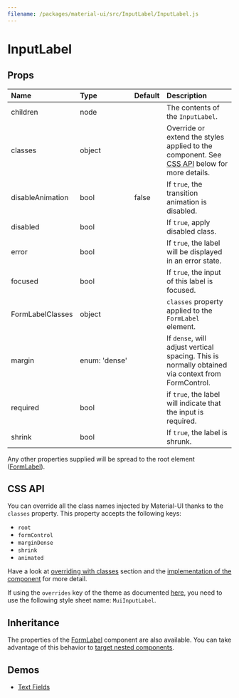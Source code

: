```yaml
---
filename: /packages/material-ui/src/InputLabel/InputLabel.js
---
```


<!--- This documentation is automatically generated, do not try to edit it. -->

# InputLabel



## Props

| Name | Type | Default | Description |
|:-----|:-----|:--------|:------------|
| <span class="prop-name">children</span> | <span class="prop-type">node |  | The contents of the `InputLabel`. |
| <span class="prop-name">classes</span> | <span class="prop-type">object |  | Override or extend the styles applied to the component. See [CSS API](#css-api) below for more details. |
| <span class="prop-name">disableAnimation</span> | <span class="prop-type">bool | <span class="prop-default">false</span> | If `true`, the transition animation is disabled. |
| <span class="prop-name">disabled</span> | <span class="prop-type">bool |  | If `true`, apply disabled class. |
| <span class="prop-name">error</span> | <span class="prop-type">bool |  | If `true`, the label will be displayed in an error state. |
| <span class="prop-name">focused</span> | <span class="prop-type">bool |  | If `true`, the input of this label is focused. |
| <span class="prop-name">FormLabelClasses</span> | <span class="prop-type">object |  | `classes` property applied to the `FormLabel` element. |
| <span class="prop-name">margin</span> | <span class="prop-type">enum:&nbsp;'dense'<br> |  | If `dense`, will adjust vertical spacing. This is normally obtained via context from FormControl. |
| <span class="prop-name">required</span> | <span class="prop-type">bool |  | if `true`, the label will indicate that the input is required. |
| <span class="prop-name">shrink</span> | <span class="prop-type">bool |  | If `true`, the label is shrunk. |

Any other properties supplied will be spread to the root element ([FormLabel](/api/form-label)).

## CSS API

You can override all the class names injected by Material-UI thanks to the `classes` property.
This property accepts the following keys:
- `root`
- `formControl`
- `marginDense`
- `shrink`
- `animated`

Have a look at [overriding with classes](/customization/overrides#overriding-with-classes) section
and the [implementation of the component](https://github.com/mui-org/material-ui/tree/master/packages/material-ui/src/InputLabel/InputLabel.js)
for more detail.

If using the `overrides` key of the theme as documented
[here](/customization/themes#customizing-all-instances-of-a-component-type),
you need to use the following style sheet name: `MuiInputLabel`.

## Inheritance

The properties of the [FormLabel](/api/form-label) component are also available.
You can take advantage of this behavior to [target nested components](/guides/api#spread).

## Demos

- [Text Fields](/demos/text-fields)

